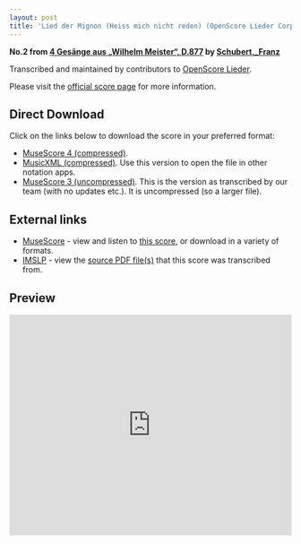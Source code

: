 ```yaml
---
layout: post
title: 'Lied der Mignon (Heiss mich nicht reden) (OpenScore Lieder Corpus)'
---
```


__No.2 from [4 Gesänge aus „Wilhelm Meister“, D.877](https://fourscoreandmore.org/OpenScore/Schubert%2C_Franz/4_Ges%C3%A4nge_aus_%E2%80%9EWilhelm_Meister%E2%80%9C%2C_D.877/) by [Schubert,_Franz](https://fourscoreandmore.org/OpenScore/Schubert%2C_Franz)__

Transcribed and maintained by contributors to [OpenScore Lieder].

Please visit the [official score page] for more information.

[official score page]: https://musescore.com/openscore-lieder-corpus/scores/4988600
[OpenScore Lieder]: https://musescore.com/openscore-lieder-corpus

## Direct Download

Click on the links below to download the score in your preferred format:
- [MuseScore 4 (compressed)](https://fourscoreandmore.org/OpenScore/Schubert%2C_Franz/4_Ges%C3%A4nge_aus_%E2%80%9EWilhelm_Meister%E2%80%9C%2C_D.877/2_Lied_der_Mignon_%28Heiss_mich_nicht_reden%29.mscz).
- [MusicXML (compressed)](https://fourscoreandmore.org/OpenScore/Schubert%2C_Franz/4_Ges%C3%A4nge_aus_%E2%80%9EWilhelm_Meister%E2%80%9C%2C_D.877/2_Lied_der_Mignon_%28Heiss_mich_nicht_reden%29.mxl). Use this version to open the file in other notation apps.
- [MuseScore 3 (uncompressed)](https://raw.githubusercontent.com/OpenScore/Lieder/refs/heads/main/scores/Schubert%2C_Franz/4_Ges%C3%A4nge_aus_%E2%80%9EWilhelm_Meister%E2%80%9C%2C_D.877/2_Lied_der_Mignon_%28Heiss_mich_nicht_reden%29/lc4988600.mscx). This is the version as transcribed by our team (with no updates etc.). It is uncompressed (so a larger file).

## External links

- [MuseScore] - view and listen to [this score][MuseScore], or download in a variety of formats.
- [IMSLP] - view the [source PDF file(s)][IMSLP] that this score was transcribed from.

[MuseScore]: https://musescore.com/score/4988600
[IMSLP]: https://imslp.org/wiki/Special:ReverseLookup/62399

## Preview

<iframe width="100%" height="394" src="https://musescore.com/openscore-lieder-corpus/scores/4988600/embed" frameborder="0" allowfullscreen allow="autoplay; fullscreen"></iframe>
